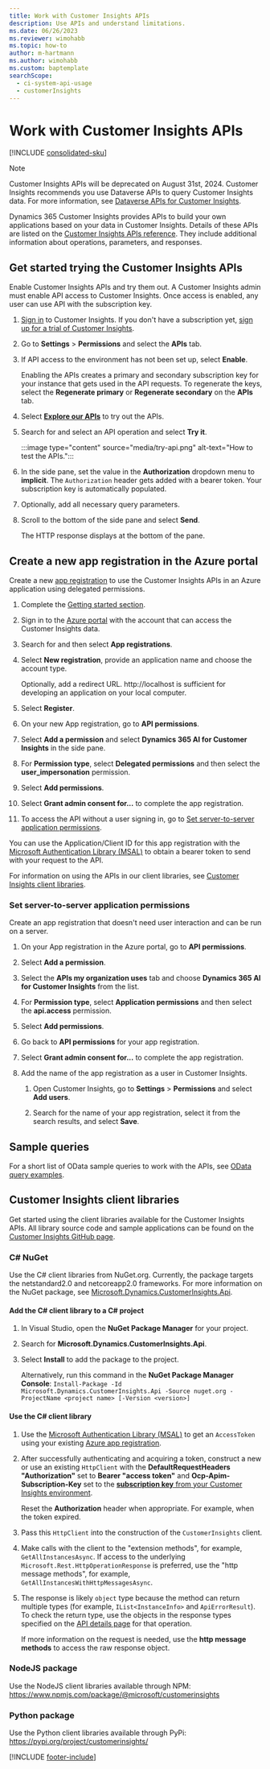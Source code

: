 ```yaml
---
title: Work with Customer Insights APIs
description: Use APIs and understand limitations.
ms.date: 06/26/2023
ms.reviewer: wimohabb
ms.topic: how-to
author: m-hartmann
ms.author: wimohabb
ms.custom: baptemplate
searchScope: 
  - ci-system-api-usage
  - customerInsights
---
```


# Work with Customer Insights APIs

[!INCLUDE [consolidated-sku](./includes/consolidated-sku.md)]

> [!NOTE]
> Customer Insights APIs will be deprecated on August 31st, 2024. Customer Insights recommends you use Dataverse APIs to query Customer Insights data. For more information, see [Dataverse APIs for Customer Insights](dv-odata.md).

Dynamics 365 Customer Insights provides APIs to build your own applications based on your data in Customer Insights. Details of these APIs are listed on the [Customer Insights APIs reference](https://developer.ci.ai.dynamics.com/api-details#api=CustomerInsights). They include additional information about operations, parameters, and responses.

## Get started trying the Customer Insights APIs

Enable Customer Insights APIs and try them out. A Customer Insights admin must enable API access to Customer Insights. Once access is enabled, any user can use API with the subscription key.

1. [Sign in](https://home.ci.ai.dynamics.com) to Customer Insights. If you don't have a subscription yet, [sign up for a trial of Customer Insights](https://aka.ms/tryci).

1. Go to **Settings** > **Permissions** and select the **APIs** tab.

1. If API access to the environment has not been set up, select **Enable**.

   Enabling the APIs creates a primary and secondary subscription key for your instance that gets used in the API requests. To regenerate the keys, select the **Regenerate primary** or **Regenerate secondary** on the **APIs** tab.

1. Select [**Explore our APIs**](https://developer.ci.ai.dynamics.com/api-details#api=CustomerInsights&operation=Get-all-instances) to try out the APIs.

1. Search for and select an API operation and select **Try it**.

   :::image type="content" source="media/try-api.png" alt-text="How to test the APIs.":::

1. In the side pane, set the value in the **Authorization** dropdown menu to **implicit**. The `Authorization` header gets added with a bearer token. Your subscription key is automatically populated.
  
1. Optionally, add all necessary query parameters.

1. Scroll to the bottom of the side pane and select **Send**.

   The HTTP response displays at the bottom of the pane.

## Create a new app registration in the Azure portal

Create a new [app registration](/graph/auth-register-app-v2) to use the Customer Insights APIs in an Azure application using delegated permissions.

1. Complete the [Getting started section](#get-started-trying-the-customer-insights-apis).

1. Sign in to the [Azure portal](https://portal.azure.com) with the account that can access the Customer Insights data.

1. Search for and then select **App registrations**.

1. Select **New registration**, provide an application name and choose the account type.

   Optionally, add a redirect URL. http://localhost is sufficient for developing an application on your local computer.

1. Select **Register**.

1. On your new App registration, go to **API permissions**.

1. Select **Add a permission** and select **Dynamics 365 AI for Customer Insights** in the side pane.

1. For **Permission type**, select **Delegated permissions** and then select the **user_impersonation** permission.

1. Select **Add permissions**.

1. Select **Grant admin consent for...** to complete the app registration.

1. To access the API without a user signing in, go to [Set server-to-server application permissions](#set-server-to-server-application-permissions).

You can use the Application/Client ID for this app registration with the [Microsoft Authentication Library (MSAL)](/azure/active-directory/develop/msal-overview) to obtain a bearer token to send with your request to the API.

<!-- :::image type="content" source="media/grant-admin-consent.gif" alt-text="How to grant admin consent."::: -->

For information on using the APIs in our client libraries, see [Customer Insights client libraries](#customer-insights-client-libraries).

### Set server-to-server application permissions

Create an app registration that doesn't need user interaction and can be run on a server.

1. On your App registration in the Azure portal, go to **API permissions**.

1. Select **Add a permission**.

1. Select the **APIs my organization uses** tab and choose **Dynamics 365 AI for Customer Insights** from the list.

1. For **Permission type**, select **Application permissions** and then select the **api.access** permission.

1. Select **Add permissions**.

1. Go back to **API permissions** for your app registration.

1. Select **Grant admin consent for...** to complete the app registration.

   <!--  :::image type="content" source="media/grant-admin-consent.gif" alt-text="How to grant admin consent."::: -->

1. Add the name of the app registration as a user in Customer Insights.

   1. Open Customer Insights, go to **Settings** > **Permissions** and select **Add users**.

   1. Search for the name of your app registration, select it from the search results, and select **Save**.

## Sample queries

For a short list of OData sample queries to work with the APIs, see [OData query examples](odata-examples.md).

## Customer Insights client libraries

Get started using the client libraries available for the Customer Insights APIs. All library source code and sample applications can be found on the [Customer Insights GitHub page](https://github.com/microsoft/Dynamics365-CustomerInsights-Client-Libraries).

### C# NuGet

Use the C# client libraries from NuGet.org. Currently, the package targets the netstandard2.0 and netcoreapp2.0 frameworks. For more information on the NuGet package, see [Microsoft.Dynamics.CustomerInsights.Api](https://www.nuget.org/packages/Microsoft.Dynamics.CustomerInsights.Api/).

#### Add the C# client library to a C# project

1. In Visual Studio, open the **NuGet Package Manager** for your project.

1. Search for **Microsoft.Dynamics.CustomerInsights.Api**.

1. Select **Install** to add the package to the project.

   Alternatively, run this command in the **NuGet Package Manager Console**: `Install-Package -Id Microsoft.Dynamics.CustomerInsights.Api -Source nuget.org -ProjectName <project name> [-Version <version>]`

   <!--  :::image type="content" source="media/visual-studio-nuget-package.gif" alt-text="Add NuGet package to Visual Studio project."::: -->

#### Use the C# client library

1. Use the [Microsoft Authentication Library (MSAL)](/azure/active-directory/develop/msal-overview) to get an `AccessToken` using your existing [Azure app registration](#create-a-new-app-registration-in-the-azure-portal).

1. After successfully authenticating and acquiring a token, construct a new or use an existing `HttpClient` with the **DefaultRequestHeaders "Authorization"** set to **Bearer "access token"** and **Ocp-Apim-Subscription-Key** set to the [**subscription key** from your Customer Insights environment](#get-started-trying-the-customer-insights-apis).   

   Reset the **Authorization** header when appropriate. For example, when the token expired.

1. Pass this `HttpClient` into the construction of the `CustomerInsights` client.

   <!--   :::image type="content" source="media/httpclient-sample.png" alt-text="Sample of httpclient."::: -->

1. Make calls with the client to the "extension methods", for example, `GetAllInstancesAsync`. If access to the underlying `Microsoft.Rest.HttpOperationResponse` is preferred, use the "http message methods", for example, `GetAllInstancesWithHttpMessagesAsync`.

1. The response is likely `object` type because the method can return multiple types (for example, `IList<InstanceInfo>` and `ApiErrorResult`). To check the return type, use the objects in the response types specified on the [API details page](https://developer.ci.ai.dynamics.com/api-details#api=CustomerInsights) for that operation.

   If more information on the request is needed, use the **http message methods** to access the raw response object.

### NodeJS package

Use the NodeJS client libraries available through NPM: https://www.npmjs.com/package/@microsoft/customerinsights

### Python package

Use the Python client libraries available through PyPi: https://pypi.org/project/customerinsights/

[!INCLUDE [footer-include](includes/footer-banner.md)]
